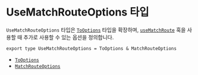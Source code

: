 # UseMatchRouteOptions 타입

`UseMatchRouteOptions` 타입은 [`ToOptions`](./ToOptionsType.md) 타입을 확장하며, [`useMatchRoute`](./useMatchRouteHook.md) 훅을 사용할 때 추가로 사용할 수 있는 옵션을 정의합니다.

```tsx
export type UseMatchRouteOptions = ToOptions & MatchRouteOptions
```

- [`ToOptions`](./ToOptionsType.md)
- [`MatchRouteOptions`](./MatchRouteOptionsType.md)


